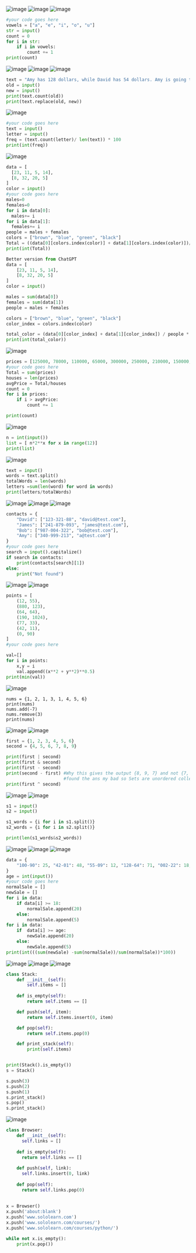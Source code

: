 ![image](https://github.com/Rizwans-github/DSA/assets/141806496/652ceaf2-d074-4ab9-a7a7-200807ca434a)
![image](https://github.com/Rizwans-github/DSA/assets/141806496/ad744e11-8843-46e8-80a4-20986e3fe3a0)
![image](https://github.com/Rizwans-github/DSA/assets/141806496/ae8631be-3e78-4335-9c9e-bf9f753b1307)
```py
#your code goes here
vowels = ["a", "e", "i", "o", "u"]
str = input()
count = 0
for i in str:
    if i in vowels:
        count += 1
print(count)
```
![image](https://github.com/Rizwans-github/DSA/assets/141806496/e8b47f09-1570-4d19-a22f-8eb89fe94571)
![image](https://github.com/Rizwans-github/DSA/assets/141806496/f02b5ab3-de7d-45a5-8f32-330feda2235b)
![image](https://github.com/Rizwans-github/DSA/assets/141806496/a5632ac6-b62d-4bd9-a864-be8c516db1da)
```py
text = "Amy has 128 dollars, while David has 54 dollars. Amy is going to the zoo. David watches soccer."
old = input()
new = input()
print(text.count(old))
print(text.replace(old, new))
```
![image](https://github.com/Rizwans-github/DSA/assets/141806496/13b1f896-4b1b-4ee3-810e-31cfd8e88697)
```py
#your code goes here
text = input()
letter = input()
freq = (text.count(letter)/ len(text)) * 100
print(int(freq))
```
![image](https://github.com/Rizwans-github/DSA/assets/141806496/5e261ae0-cd8b-4461-b1dc-2f925cc3a2bd)
```py
data = [
  [23, 11, 5, 14],
  [8, 32, 20, 5]
]
color = input()
#your code goes here
males=0
females=0
for i in data[0]:
  males+= i
for i in data[1]:
  females+= i
people = males + females
colors = ["brown", "blue", "green", "black"]
Total = ((data[0][colors.index(color)] + data[1][colors.index(color)])/ people)*100
print(int(Total))
```
```py
Better version from ChatGPT
data = [
    [23, 11, 5, 14],
    [8, 32, 20, 5]
]
color = input()

males = sum(data[0])
females = sum(data[1])
people = males + females

colors = ["brown", "blue", "green", "black"]
color_index = colors.index(color)

total_color = (data[0][color_index] + data[1][color_index]) / people * 100
print(int(total_color))
```

![image](https://github.com/Rizwans-github/DSA/assets/141806496/af40ec03-3a98-4ca3-b748-c5d864069fe7)
```py
prices = [125000, 78000, 110000, 65000, 300000, 250000, 210000, 150000, 165000, 140000, 125000, 85000, 90000, 128000, 230000, 225000, 100000, 300000]
#your code goes here
Total = sum(prices)
houses = len(prices)
avgPrice = Total/houses
count = 0
for i in prices:
    if i > avgPrice:
        count += 1

print(count)
```
![image](https://github.com/Rizwans-github/DSA/assets/141806496/c88ed906-ac4b-48ee-8ac4-12d5fcead09f)

```py
n = int(input())
list = [ n*2**x for x in range(12)]
print(list)
```
![image](https://github.com/Rizwans-github/DSA/assets/141806496/73e1edb2-5bd4-4392-8fac-79514ccd10fc)
```py
text = input()
words = text.split()
totalWords = len(words)
letters =sum(len(word) for word in words)
print(letters/totalWords)
```
![image](https://github.com/Rizwans-github/DSA/assets/141806496/372f4e2e-a8b3-451b-8c07-e07e9ca6056b)
![image](https://github.com/Rizwans-github/DSA/assets/141806496/01727685-8a2f-4429-a2da-6f404294fef8)
![image](https://github.com/Rizwans-github/DSA/assets/141806496/ed0ad49e-33e7-4352-9145-dffbf8fdcdf5)
```py
contacts = {
    "David": ["123-321-88", "david@test.com"],
    "James": ["241-879-093", "james@test.com"],
    "Bob": ["987-004-322", "bob@test.com"],
    "Amy": ["340-999-213", "a@test.com"]
}
#your code goes here
search = input().capitalize()
if search in contacts:
    print(contacts[search][1])
else:
    print("Not found")
```
![image](https://github.com/Rizwans-github/DSA/assets/141806496/c652c233-489c-46e2-9bea-e42e11905066)
![image](https://github.com/Rizwans-github/DSA/assets/141806496/0335d9e8-9863-447a-a67e-f003acff9891)
```py
points = [
    (12, 55),
    (880, 123),
    (64, 64),
    (190, 1024),
    (77, 33),
    (42, 11),
    (0, 90)
]
#your code goes here

val=[]
for i in points:
    x,y = i
    val.append((x**2 + y**2)**0.5)
print(min(val))
```
![image](https://github.com/Rizwans-github/DSA/assets/141806496/9caa5eac-0d29-4db9-a9f8-bc93f857c10e)

```PY
nums = {1, 2, 1, 3, 1, 4, 5, 6}
print(nums)
nums.add(-7)
nums.remove(3)
print(nums)
```
![image](https://github.com/Rizwans-github/DSA/assets/141806496/f0de591e-9f5d-456b-b156-90994e780736)
![image](https://github.com/Rizwans-github/DSA/assets/141806496/be98d10d-1af9-4286-9aca-7d05742529f4)
```py
first = {1, 2, 3, 4, 5, 6}
second = {4, 5, 6, 7, 8, 9}

print(first | second)
print(first & second)
print(first - second) 
print(second - first) #Why this gives the output {8, 9, 7} and not {7, 8, 9} 
                      #found the ans my bad so Sets are unordered collections of unique elements.ordered
print(first ^ second)
```
![image](https://github.com/Rizwans-github/DSA/assets/141806496/dbf3f873-7a4d-4d96-8107-50a5ae14c5e7)
![image](https://github.com/Rizwans-github/DSA/assets/141806496/c386bc0e-02e5-45c7-b074-2ed6f046c4e1)

```py
s1 = input()
s2 = input()

s1_words = {i for i in s1.split()}
s2_words = {i for i in s2.split()}

print(len(s1_words&s2_words))
```
![image](https://github.com/Rizwans-github/DSA/assets/141806496/b004f60a-dcd3-48e6-b764-5c0bc6b7fb4b)
![image](https://github.com/Rizwans-github/DSA/assets/141806496/5932f515-d1bd-4e4a-a5f5-01cf77f11384)
![image](https://github.com/Rizwans-github/DSA/assets/141806496/f95d2341-8dd1-4204-84ec-3c05a20d554f)

```py
data = {
    "100-90": 25, "42-01": 48, "55-09": 12, "128-64": 71, "002-22": 18, "321-54": 19, "097-32": 33, "065-135": 64, "99-043": 80, "111-99": 11, "123-019": 5, "109-890": 72, "132-123": 27, "32-908": 27, "008-09": 25, "055-967": 35, "897-99": 44, "890-98": 56, "344-32": 65, "43-955": 59, "001-233": 9, "089-111": 15, "090-090": 17, "56-777": 23, "44-909": 27, "13-111": 21, "87-432": 15, "87-433": 14, "87-434": 23, "87-435": 11, "87-436": 12, "87-437": 16, "94-121": 15, "94-122": 35, "80-089": 10, "87-456": 8, "87-430": 40
}
age = int(input())
#your code goes here
normalSale = []
newSale = []
for i in data:
    if data[i] >= 18:
        normalSale.append(20)
    else:
        normalSale.append(5)
for i in data:
    if  data[i] >= age:
        newSale.append(20)
    else:
        newSale.append(5)
print(int(((sum(newSale) -sum(normalSale))/sum(normalSale))*100))
```
![image](https://github.com/Rizwans-github/DSA/assets/141806496/8fbfb2b0-f29d-4dcc-9446-b4261dc87c06)
![image](https://github.com/Rizwans-github/DSA/assets/141806496/79a7b26a-adc8-444a-99db-2d42035856f0)
![image](https://github.com/Rizwans-github/DSA/assets/141806496/8d9aeb05-fae7-4736-ad00-39491061c21a)

```py
class Stack:
    def __init__(self):
        self.items = []
    
    def is_empty(self):
        return self.items == []

    def push(self, item):
        return self.items.insert(0, item)

    def pop(self):
        return self.items.pop(0)

    def print_stack(self):
        print(self.items)


print(Stack().is_empty())
s = Stack()

s.push(3)
s.push(2)
s.push(1)
s.print_stack()
s.pop()
s.print_stack()
```
![image](https://github.com/Rizwans-github/DSA/assets/141806496/a7b5eaef-9c18-475e-956c-bb94cf9616fd)

```py
class Browser:
    def __init__(self):
      self.links = []  
  
    def is_empty(self):
      return self.links == []
  
    def push(self, link):
      self.links.insert(0, link)
    
    def pop(self):
      return self.links.pop(0)
    
  
x = Browser()
x.push('about:blank')
x.push('www.sololearn.com')
x.push('www.sololearn.com/courses/')
x.push('www.sololearn.com/courses/python/')

while not x.is_empty():
    print(x.pop())
```

